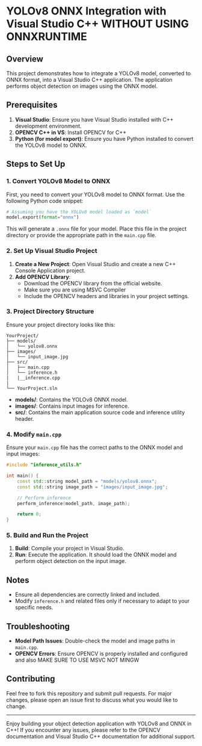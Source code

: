 # YOLOv8 ONNX Integration with Visual Studio C++ WITHOUT USING ONNXRUNTIME

## Overview

This project demonstrates how to integrate a YOLOv8 model, converted to ONNX format, into a Visual Studio C++ application. The application performs object detection on images using the ONNX model.

## Prerequisites

1. **Visual Studio**: Ensure you have Visual Studio installed with C++ development environment.
2. **OPENCV C++ in VS**: Install OPENCV for C++
3. **Python (for model export)**: Ensure you have Python installed to convert the YOLOv8 model to ONNX.

## Steps to Set Up

### 1. Convert YOLOv8 Model to ONNX

First, you need to convert your YOLOv8 model to ONNX format. Use the following Python code snippet:

```python
# Assuming you have the YOLOv8 model loaded as `model`
model.export(format="onnx")
```

This will generate a `.onnx` file for your model. Place this file in the project directory or provide the appropriate path in the `main.cpp` file.

### 2. Set Up Visual Studio Project

1. **Create a New Project**: Open Visual Studio and create a new C++ Console Application project.
2. **Add OPENCV Library**: 
   - Download the OPENCV library from the official website.
   - Make sure you are using MSVC Compiler
   - Include the OPENCV headers and libraries in your project settings.

### 3. Project Directory Structure

Ensure your project directory looks like this:

```
YourProject/
├── models/
│   └── yolov8.onnx
├── images/
│   └── input_image.jpg
├── src/
│   ├── main.cpp
│   └── inference.h
|   |__inference.cpp
|
└── YourProject.sln
```

- **models/**: Contains the YOLOv8 ONNX model.
- **images/**: Contains input images for inference.
- **src/**: Contains the main application source code and inference utility header.

### 4. Modify `main.cpp`

Ensure your `main.cpp` file has the correct paths to the ONNX model and input images:

```cpp
#include "inference_utils.h"

int main() {
    const std::string model_path = "models/yolov8.onnx";
    const std::string image_path = "images/input_image.jpg";

    // Perform inference
    perform_inference(model_path, image_path);

    return 0;
}
```

### 5. Build and Run the Project

1. **Build**: Compile your project in Visual Studio.
2. **Run**: Execute the application. It should load the ONNX model and perform object detection on the input image.

## Notes

- Ensure all dependencies are correctly linked and included.
- Modify `inference.h` and related files only if necessary to adapt to your specific needs.

## Troubleshooting

- **Model Path Issues**: Double-check the model and image paths in `main.cpp`.
- **OPENCV Errors**: Ensure OPENCV is properly installed and configured and also MAKE SURE TO USE MSVC NOT MINGW

## Contributing

Feel free to fork this repository and submit pull requests. For major changes, please open an issue first to discuss what you would like to change.


---

Enjoy building your object detection application with YOLOv8 and ONNX in C++! If you encounter any issues, please refer to the OPENCV documentation and Visual Studio C++ documentation for additional support.
